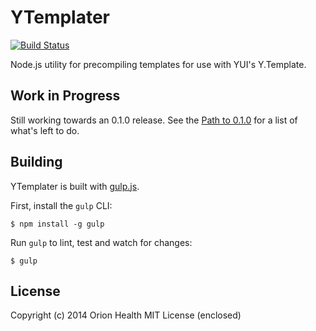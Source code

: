 YTemplater
==========

[![Build Status](https://travis-ci.org/orionhealth/ytemplater.png?branch=master)](https://travis-ci.org/orionhealth/ytemplater)

Node.js utility for precompiling templates for use with YUI's Y.Template.

## Work in Progress

Still working towards an 0.1.0 release. See the [Path to 0.1.0](https://github.com/orionhealth/ytemplater/issues/1) for a list of what's left to do.

## Building

YTemplater is built with [gulp.js](http://gulpjs.com/).

First, install the `gulp` CLI:

    $ npm install -g gulp

Run `gulp` to lint, test and watch for changes:

    $ gulp


## License

Copyright (c) 2014 Orion Health MIT License (enclosed)
